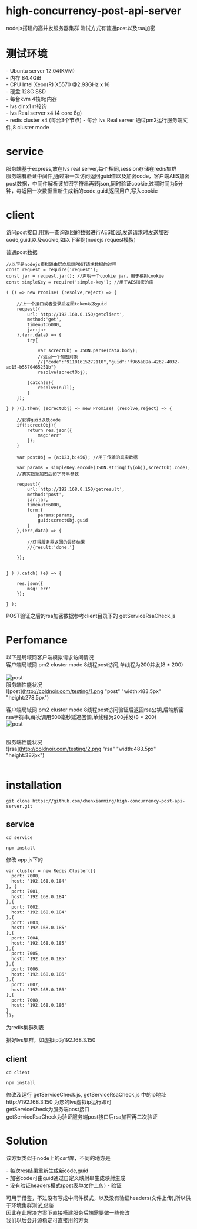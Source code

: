 # high-concurrency-post-api-server
nodejs搭建的高并发服务器集群 测试方式有普通post以及rsa加密


# 测试环境

<p>
    - Ubuntu server 12.04(KVM)<br />
    - 内存 84.4GiB<br />
    - CPU Intel Xeon(R) X5570 @2.93GHz x 16<br />
    - 硬盘 128G SSD
<br />
    - 每台kvm 4核8g内存<br />
    - lvs dir x1 rr轮询<br />
    - lvs Real server x4 (4 core 8g)<br />
    - redis cluster x4 (每台3个节点)
    - 每台 lvs Real server 通过pm2运行服务端文件,8 cluster mode
</p>


# service

<p>
    服务端基于express,放在lvs real server,每个相同,session存储在redis集群<br />
    服务端有验证中间件,通过第一次访问返回guid值以及加密code，客户端AES加密post数据，中间件解析该加密字符串再转json,同时验证cookie,过期时间为5分钟，每返回一次数据重新生成新的code,guid,返回用户,写入cookie<br />
</p>

# client
<p>
    访问post接口,用第一查询返回的数据进行AES加密,发送请求时发送加密code,guid,以及cookie,如以下案例(nodejs request模拟)
</p>

普通post数据

    //以下是nodejs模拟路由层向后端POST请求数据的过程
    const request = require('request');
    const jar = request.jar(); //声明一个cookie jar，用于模拟cookie
    const simpleKey = require('simple-key'); //用于AES加密的库

    ( () => new Promise( (resolve,reject) => {

        //上一个接口或者登录后返回token以及guid
        request({
            url:'http://192.168.0.150/getclient',
            method:'get',
            timeout:6000,
            jar:jar
        },(err,data) => {
            try{

                var screctObj = JSON.parse(data.body);
                //返回一个加密对象 
                //{"code":"91101615272110","guid":"f965a89a-4262-4032-ad15-b5570465251b"}
                resolve(screctObj); 

            }catch(e){
                resolve(null);
            }
        });

    } ) )().then( (screctObj) => new Promise( (resolve,reject) => {

        //获得guid以及code
        if(!screctObj){
            return res.json({
                msg:'err'
            });
        }

        var postObj = {a:123,b:456}; //用于传输的真实数据

        var params = simpleKey.encode(JSON.stringify(obj),screctObj.code);
        //真实数据加密后的字符串参数

        request({
            url:'http://192.168.0.150/getresult',
            method:'post',
            jar:jar,
            timeout:6000,
            form:{
                params:params,
                guid:screctObj.guid
            }
        },(err,data) => {

            //获得服务器返回的最终结果
            //{result:'done.'}

        });


    } ) ).catch( (e) => {

        res.json({
            msg:'err'
        });

    } );


POST验证之后的rsa加密数据参考client目录下的 getServiceRsaCheck.js


# Perfomance

以下是局域网客户端模拟请求访问情况<br />
客户端局域网 pm2 cluster mode 8线程post访问,单线程为200并发(8 * 200)<br />
<br />
![post](http://coldnoir.com/testing/post.png)
<br />
服务端性能状况<br />
![post](http://coldnoir.com/testing/1.png "post" "width:483.5px" "height:278.5px")

客户端局域网 pm2 cluster mode 8线程post访问验证后返回rsa公钥,后端解密rsa字符串,每次调用500毫秒延迟回调,单线程为200并发(8 * 200)<br />
![post](http://coldnoir.com/testing/rsa.png)<br /><br />

服务端性能状况<br />
![rsa](http://coldnoir.com/testing/2.png "rsa" "width:483.5px" "height:387px")<br /><br />


# installation

    git clone https://github.com/chenxianming/high-concurrency-post-api-server.git
    
    
## service

    cd service
    
    npm install
    
    
修改 app.js下的

    var cluster = new Redis.Cluster([{
      port: 7000,
      host: '192.168.0.184'
    }, {
      port: 7001,
      host: '192.168.0.184'
    },{
      port: 7002,
      host: '192.168.0.184'
    },{
      port: 7003,
      host: '192.168.0.185'
    },{
      port: 7004,
      host: '192.168.0.185'
    },{
      port: 7005,
      host: '192.168.0.185'
    },{
      port: 7006,
      host: '192.168.0.186'
    },{
      port: 7007,
      host: '192.168.0.186'
    },{
      port: 7008,
      host: '192.168.0.186'
    }
    ]);
    
为redis集群列表

搭好lvs集群，如虚拟ip为192.168.3.150

## client

    cd client
    
    npm install
    
    
<p>
    修改及运行 getServiceCheck.js, getServiceRsaCheck.js 中的ip地址 http://192.168.3.150 为您的lvs虚拟ip运行即可<br />
    getServiceCheck为服务端post接口<br />
    getServiceRsaCheck为验证服务端post接口后rsa加密再二次验证<br />
</p>

    
    
# Solution


<p>
    该方案类似于node上的csrf库，不同的地方是
</p>
<p>
   - 每次res结果重新生成新code,guid <br />
   - 加密code可由guid通过自定义映射串生成映射生成 <br />
   - 没有验证headers模式(post表单文件上传)
   - 验证
</p>
<p>
    可用于借鉴，不过没有写成中间件模式，以及没有验证headers(文件上传),所以供于环境集群测试,借鉴<br />
    因此在此解决方案下直接搭建服务后端需要做一些修改<br />
    我们以后会开源稳定可直接用的方案
</p>

